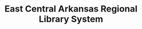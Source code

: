 ---
layout: repo
title: "East Central Arkansas Regional Library System"
id: 1547
permalink: repos/1547/
---
